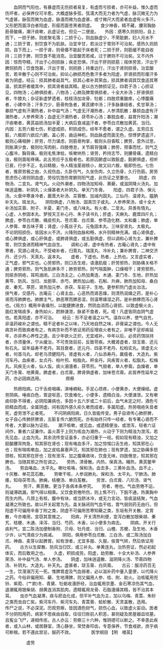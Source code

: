 <!-- { "loadSidebar": true } -->
　　血阴而气阳也，有暴虚而无伤损者易复，有虚而亏损者，亦可补益，惟久虚而伤坏者，必保养仅可半愈。大概虚脉多弦，弦濡大而无力者为气虚，脉沉微无力为气虚甚，脉弦而微为血虚，脉濇而微为血虚甚，或寸微尺大而紧者血虚有火多汗。又形肥而面浮白者阳虚，形瘦而面苍黑者阴虚。　　食少神昏，精不藏，腰背胸胁筋骨酸痛，潮汗痰嗽，此虚证也，但见一二便是。　　外因：感寒久则损阳，自上而下，一损于肺，则皮聚毛落；二损于心，则血脉虚少，不荣脏腑，妇人月水不通；三损于胃，别饮食不为肌肤。治宜辛甘，若淡过于胃则不可治矣。感热久则损阴，自下而上，一损于肾，则骨痿不能起于床者死；二损于肝，则筋缓不能自收持；三损于脾，则饮食不能消克。治宜酸苦若咸，过于脾则不可治矣。又不内外因：惊而夺精，汗出于心则损脉；疾走恐惧，汗出于肝则损筋；摇体劳苦，汗出于脾则损肉；饮食饱甚，汗出于胃，则损肠；持重远行，汗出于肾则损骨。治宜酸苦，若辛散于心则不可治矣。抑论心肺损而色惫汗多者为阳虚，肝肾损而形痿汗多者为阴虚。经云：损其肺者益其气，损其心者补其荣血，损其脾者调其饮食适其寒温，损其肝者缓其中，损其肾者益其精。是以古方肺损证见，四君子汤；心损证见，四物汤；心肺俱损者，八物汤；心肺及脾胃俱损者，十全大补汤；肝肾俱损者，牛膝丸；杂证新虚梦遗者，桂枝汤加龙骨、牡蛎；四肢烦重酸疼，心悸腹痛者，小建中汤；汗多力少，筋骨拘急者，黄芪建中汤；汗多脉暴结者，炙甘草汤；暴损气虚有汗潮热者，补中益气汤；气虚无汗潮热者，人参清肌散；暴损血虚有汗潮热者，人参养荣汤；血虚无汗潮热者，茯苓补心汤；暴脱血者，益胃升阳汤；潮汗痰嗽者，黄芪益损汤加半夏；大病后食减盗汗者，参苓白朮散加黄芪、当归。　　内因：五劳六极七伤，积虚成损，积损成伤，经年不愈者，谓之久虚。五劳应五脏，六极即六欲应六腑。盖心劳，曲运神机，则血脉虚而面无色，惊悸梦遗盗汗，极则心痛咽肿；肝劳，尽力谋虑，则筋骨拘挛，极则头目昏眩；脾劳，意外过思，则胀满少食，极则吐泻肉削，四肢倦怠，关节肩背强痛；肺劳，预事而忧，则气乏心腹冷，胸背痛，极则毛焦津枯，咳嗽哄热；肾劳，矜持志节，则腰骨痛，遗精白浊，极则面垢脊痛。此五劳应乎五极者也。若原因腑虚以致脏虚，脏腑俱虚，视听已衰，行步不正，名曰精极，令人精浊茎弱核小，故又曰六极，极即伤也。七伤者，推原劳极之由，久视伤血，久卧伤气，久坐伤肉，久立伤骨，久行伤筋。房劳思虑伤心肾则阴血虚，劳役饥饱伤胃腑则阳气虚，此伤证之至要也。　　阴虚，四物汤、二宜丸、肾气丸。火动外潮者，四物汤加知母、黄蘗，或滋阴降火汤丸、加味逍遥散、补阴丸；火燥甚者大补阴丸、单天门冬膏。　　阳虚，四君子汤、保元汤。火衰中寒身冷者，鹿茸大补汤、苁蓉散、加减内固丸、三仙丹、温肾丸、腽肭补天丸、斑龙丸。　　阴阳俱虚，八物汤、固真饮子或丸、人参养荣汤，或十全大补汤加苁蓉、附子、半夏、麦门冬，或八味丸。有火者，二至丸、异类有情丸。　　心虚，人参固本丸、梦授天王补心丹、朱子读书丸；肝虚，天麻丸、鹿茸四斤丸；脾虚，参苓白朮散、橘皮煎丸、苍朮膏、白朮膏、参苓造化糕、太和羹；肺虚，单人参膏、单五味子膏；肾虚，小菟丝子丸、元兔固本丸、三味安肾丸、太极丸。　　不论阴阳损伤，皆因水火不济。火降则血脉和畅，水升则精神充满。或心肾俱虚，或心脾俱虚，或心肝俱虚，或肺肾俱虚，或五脏俱虚，但以调和心肾为主，兼补脾胃，则饮食进而精神气血自生。　　调和心肾，虚中有热者，古庵心肾丸；虚中有寒者，究源心肾丸，不受峻补者，归茸丸、瑞莲丸、冷补丸；兼补脾胃，二神交济丹、还少丹、天真丸、返本丸。　　虚者，下虚也。热者，上热也。又言虚实者，正气虚，邪气实也。心劳邪热，则口舌生疮，语濇肌瘦；肝劳邪热，则胁痛关格不通；脾劳邪热，则气急肌痹多汗；肺劳邪热，则气喘面肿，口燥咽干；肾劳邪热，则尿赤阴疮，耳鸣溺闭。三白汤主之。心热加黄连、木通、麦门冬、生地，肝热加黄芩、防风、当归、龙胆草、赤芍，脾热加山栀、石斛、升麻，肺热加知母、桑白皮、秦艽、葶苈，肾热加元参、赤茯、车前子、生地。更参积热门虚炎治法。　　挟气者，交感丹。古庵云：心肾主血，心恶热而肾恶燥，则清热润燥之药，是补心肾而泻肺脾也。肺脾主气，肺恶寒而脾恶湿，则温寒燥湿之药，是补肺脾而泻心肾也。《局方》概用辛香燥剂，以能健脾进食，然阴血消而心肾损，以致虚极火炎，面红发喘痰多，身热如火，跗肿溏泄，脉紧不食者，死。噫！凡虚皆阴血阴气虚也。若真阳虚，亦不可治。　　经云：形不足者温之以气。温存以养，使气自充，非温药峻补之谓也。精不足者补之以味，乃天地自然之味，非膏粱之谓也。今人无病贪补而致病者有之，有病贪补而不依证用药反增痰火者有之，非唯不足却疾延年，亦非养心养性之道。且少年欲火正炽，尤宜戒补。中年以后，必资药饵扶持者，亦须量体，宁从缓治，不可责效目前，反致苛疾。大概肾虚者，琼玉膏、还元秋石丸、延年益寿不老丹。耳目衰者，还元丹、四圣不老丹、松柏实丸。肾虚无火者，何首乌丸、却老乌须健阳丹。肾虚有火者，八仙添寿丹。羸瘦者，大造丸、紫河车丹。血疾者，女贞丹、柏叶煎、柏脂丸、秤金丹。风疾胃火者，松脂丸、松梅丸。风疾无火者，仙人饭。痰火溺濇者，茯苓煎。气弱者，单人参膏。血燥者，单天门冬膏、地黄膏。脾虚者，白朮膏。脾肾俱虚者，加味苍朮膏。此皆养性延年之药，亦必因病选用。
　　　　　痨瘵

　　热痨阳病，口干舌疮咽痛，涕唾稠粘，手足心烦疼，小便黄赤，大便燥结。虚劳阴病，唾痰白色，胃逆呕恶，饮食难化，小便多，遗精白浊，大便溏泄。又有嗽痰仰卧不得者，必阴阳兼病也，多因十五六岁或二十前后，血气未定之时，酒色亏损精血而成，全属阴虚。间有因外感久疟久嗽而成者，多属阳虚。热劳咽疮失音者死，虚劳泄不止者死。　　不问阴病阳病，日久皆能传变。男子自肾传心肺肝脾，女子自心传肺肝脾肾，五脏复传六腑而死。亦有始终只传一经者，有专著心肾而不传者，大要以脉为证验。　　潮汗咳嗽，或见血，或遗精便浊，或泄泻，轻者六证间作，重者六证兼作。盖火蒸于上则为咳血为潮热，火动于下则为精浊为泄泻。若先见血，止血为先。其余流传变证虽多，亦必归重于一经。假如现有精浊，又加之胫酸腰背拘急，知其邪在肾也；现有咯血多汗，加之惊惕口舌生疮，知其邪在心也；现有喘咳嗽血，加之皮枯鼻塞声沉，知其邪在肺也；现有梦遗，加之胁痛多怒颈核，知其邪在肝也；现有泄泻，加之腹痛痞块，饮食无味，四肢倦怠，知其邪在脾也。当随其邪之所在调之。　　劳热，清骨散。内热，保真汤。晡热，黄芪鳖甲汤。　　劳血咯血，太平丸。嗽吐咳咯，保和汤。血去多，三黄补血汤。血不止，十灰散、单花蕊石散。　　劳嗽干咳，人参润肺丸、保和汤、太平丸、宁肺汤。肺痿，知母茯苓汤。肺痈，桔梗汤、单白芨散。　　劳泄，白朮膏、八珍汤、肾气丸。
　　劳汗，黄芪散。更当于各病本条参究。　　劳者，倦也。气血劳倦不运，则凝滞疏漏，邪气得以相乘。又饮食劳倦所伤，则上焦不行，下脘不通，热熏胸中而生内热。凡颈上有核，腹中有块，或当脐冰冷，或无力言动，皆痰涎结聚，气血凝滞之所致也。故以开关起胃为先。盖关脉闭则气血干枯，胃气弱则药无由行。但阳虚不可偏用辛香丁附之类，阴虚不可偏用苦寒知蘗之类，东垣有开关散、定胃散，今亦难用，宜窃其意推之。　　阳病，开关清热利便，宜泻白散加银柴胡、秦艽、桔梗、木通、泽泻、当归、芍药、木香，以小便多为病去。　　阴病，开关行痰利气，宜二陈汤加便制香附、贝母、牡丹皮、当归、山楂、苏梗，及生地、木香少许，以气清痰少为病减。　　阴阳，俱用参苓白朮散、三白汤，或二陈汤加白朮、神曲、麦芽以起脾胃。如有泄者，尤宜多服、久服，俟胃气转，然后依证用药。　　古方以生犀散、防风当归饮，或三补丸、单黄连丸，治热劳证，然必初起体实，而后敢用之也。　　久虚，积损成劳。阳虚，劫劳散、十全大补汤、人参养荣汤、补中益气汤、单人参汤。　　阴虚，加味逍遥散、滋阴降火汤、节斋四物汤、补阴丸、大造丸、补天丸。虚甚者，琼玉膏、白凤膏。　　古云：服凉药百无一生，饮溲溺万无一死。惟脾胃虚及气血弱者，必以滋补药中量入童便，以代降火之药。今俗非偏用知、蘗、生地滞脾，则又偏用人参、桂、附、助火。治咳辄用兜铃、紫菀、(艹款)冬、青黛、牡蛎收濇肝经，治血辄用京墨、金石寒凉伤其气血，退潮辄用银柴胡、胡黄连消其肌肉，遗精辄用龙骨、石脂濇燥其精，皆不治其本耳。　　虫亦气血凝滞，痰与瘀血化成，但平补气血为主，加以乌梅、青蒿、朱砂之类而虫自亡矣。紫河车丹、紫河车丸、青蒿膏、蛤蚧散、天灵盖散，选用。　　传尸之说，不必深泥。历观劳瘵，皆因酒色财气，损伤心血，以致虚火妄动。医者不分阴阳用药，病家不思疾由自取，往往归咎前人积恶，甚则疑及房屋器皿坟墓，且寃业飞尸，递相传疰。古人亦云：劳瘵三十六种，惟阴德可以断之。不幸患此疾者，或入山林，或居静室，清心静坐，常焚香叩齿，专意保养，节食戒欲，庶乎病可断根。若不遵此禁忌，服药不效。
　　　　医学纲目 【明　楼英】

　　　　　虚劳

